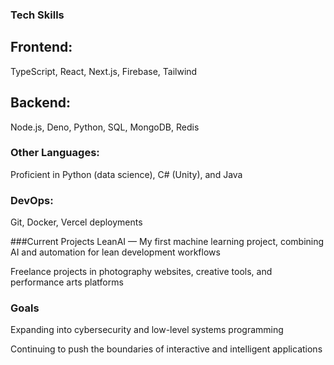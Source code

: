 ### Tech Skills
## Frontend: 
TypeScript, React, Next.js, Firebase, Tailwind

## Backend: 
Node.js, Deno, Python, SQL, MongoDB, Redis

### Other Languages: 
Proficient in Python (data science), C# (Unity), and Java

### DevOps: 
Git, Docker, Vercel deployments

###Current Projects
LeanAI — My first machine learning project, combining AI and automation for lean development workflows

Freelance projects in photography websites, creative tools, and performance arts platforms

### Goals
Expanding into cybersecurity and low-level systems programming

Continuing to push the boundaries of interactive and intelligent applications

